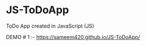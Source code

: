 # JS-ToDoApp
ToDo App created in JavaScript (JS)

DEMO # 1 :-
https://sameem420.github.io/JS-ToDoApp/
